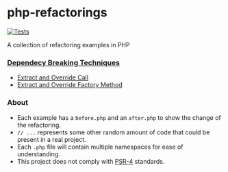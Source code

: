 # php-refactorings
[![Tests](https://github.com/cborgas/php-refactorings/actions/workflows/build.yml/badge.svg)](https://github.com/cborgas/php-refactorings/actions/workflows/build.yml)

A collection of refactoring examples in PHP

### [Dependecy Breaking Techniques](DependencyBreakingTechniques)

- [Extract and Override Call](DependencyBreakingTechniques/ExtractAndOverrideCall)
- [Extract and Override Factory Method](DependencyBreakingTechniques/ExtractAndOverrideFactoryMethod)

### About

- Each example has a `before.php` and an `after.php` to show the change of the refactoring.
- `// ...` represents some other random amount of code that could be present in a real project.
- Each `.php` file will contain multiple namespaces for ease of understanding. 
- This project does not comply with [PSR-4](https://www.php-fig.org/psr/psr-4/) standards.
